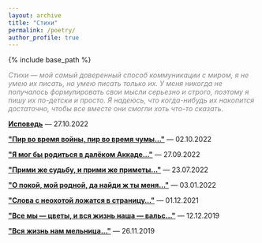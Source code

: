 ```yaml
---
layout: archive
title: "Стихи"
permalink: /poetry/
author_profile: true
---
```


{% include base_path %}

<p style="color:#888888;"><i>Стихи — мой самый доверенный способ коммуникации с миром, я не умею их писать, но умею писать только их.
У меня никогда не получалось формулировать свои мысли серьезно и строго, поэтому я пишу их по-детски и просто.
Я надеюсь, что когда-нибудь их накопится достаточно, чтобы все вместе они смогли хоть что-то сказать.</i></p>

<b><a href="https://areyde.com/poetry/2022-10-27">Исповедь</a></b>  — 27.10.2022

<b><a href="https://areyde.com/poetry/2022-10-02">"Пир во время войны, пир во время чумы…"</a></b>  — 02.10.2022

<b><a href="https://areyde.com/poetry/2022-09-27">"Я мог бы родиться в далёком Аккаде…"</a></b>  — 27.09.2022

<b><a href="https://areyde.com/poetry/2022-07-23">"Прими же судьбу, и прими же приметы…"</a></b> — 23.07.2022

<b><a href="https://areyde.com/poetry/2022-01-03">"О покой, мой родной, да найди ж ты меня…"</a></b> — 03.01.2022

<b><a href="https://areyde.com/poetry/2021-12-01">"Слова с неохотой ложатся в страницу…"</a></b> — 01.12.2021

<b><a href="https://areyde.com/poetry/2019-12-12">"Все мы — цветы, и вся жизнь наша — вальс…"</a></b> — 12.12.2019

<b><a href="https://areyde.com/poetry/2019-11-26">"Вся жизнь нам мельница…"</a></b> — 26.11.2019